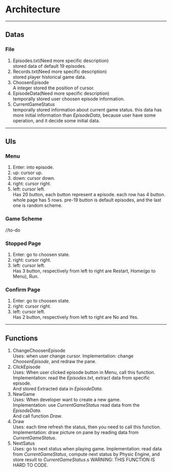 # Architecture
---
## Datas
### File
1. Episodes.txt(Need more specific description)  
stored data of default 19 episodes.
2. Records.txt(Need more specific description)  
stored player historical game data.
3. ChoosenEpisode  
A integer stored the position of cursor.
4. EpisodeData(Need more specific description)  
temporally stored user choosen episode information.
5. CurrentGameStatus  
temporally stored information about current game status.
this data has more initial information than _EpisodeData_, because user have some operation, and it decide some initial data.
---
## UIs
### Menu
1. Enter: into episode.
2. up:  cursor up.
3. down: cursor down.
4. right: cursor right.
5. left: cursor left.  
Has 20 button, each button represent a episode.
each row has 4 button.
whole page has 5 rows.
pre-19 button is default episodes, and the last one is random scheme.

### Game Scheme
//to-do
### Stopped Page
1. Enter: go to choosen state.
2. right: cursor right.
3. left: cursor left.  
Has 3 button, respectively from left to right are Restart, Home(go to Menu), Run. 

### Confirm Page
1. Enter: go to choosen state.
2. right: cursor right.
3. left: cursor left.  
Has 2 button, respectively from left to right are No and Yes. 
---
## Functions
1. ChangeChoosenEpisode  
Uses: when user change cursor.
Implementation: change _ChoosenEpisode_, and redraw the pane.  
2. ClickEpisode  
Uses: When user clicked episode button in Menu, call this function.  
Implementation: read the _Episodes.txt_, extract data from specific episode.  
And stored Extracted data in _EpisodeData_.  
3. NewGame  
Uses: When developer want to create a new game.  
Implementation: use _CurrentGameStatus_ read data from the _EpisodeData_.  
And call function _Draw_.  
4. Draw  
Uses: each time refresh the status, then you need to call this function.
Implementation: draw picture on pane by reading data from _CurrentGameStatus_.
5. NextSatus  
Uses: go to next status when playing game.
Implementation: read data from _CurrentGameStatus_, compute next status by Physic Engine, and store result to _CurrentGameStatus_.s
WARNING: THIS FUNCTION IS HARD TO CODE. 